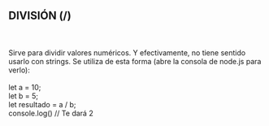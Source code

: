 <h2>DIVISIÓN (/)</h2>
<br>
<br>
Sirve para dividir valores numéricos. Y efectivamente, no tiene sentido usarlo con strings. Se utiliza de esta forma (abre la consola de node.js para verlo):
<br>
<br>
let a = 10;
<br>
let b = 5;
<br>
let resultado = a / b;
<br>
console.log() // Te dará 2